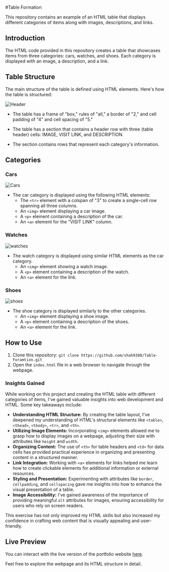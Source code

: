 #Table Formation

This repository contains an example of an HTML table that displays different categories of items along with images, descriptions, and links.

## Introduction

The HTML code provided in this repository creates a table that showcases items from three categories: cars, watches, and shoes. Each category is displayed with an image, a description, and a link.

## Table Structure

The main structure of the table is defined using HTML elements. Here's how the table is structured:

![Header](https://github.com/shah9380/Table-Formation/assets/130676464/53a1c32d-31bc-489c-a156-c350e224139d)


- The table has a frame of "box," rules of "all," a border of "2," and cell padding of "4" and cell spacing of "5."
- The table has a <thead> section that contains a header row with three <th> (table header) cells: IMAGE, VISIT LINK, and DESCRIPTION.

  
- The <tbody> section contains rows that represent each category's information.

## Categories

### Cars

![Cars ](https://github.com/shah9380/Table-Formation/assets/130676464/9e5d4242-75b1-4fa2-9f37-a974fbfeb45f)

- The car category is displayed using the following HTML elements:
  - The `<tr>` element with a colspan of "3" to create a single-cell row spanning all three columns.
  - An `<img>` element displaying a car image.
  - A `<p>` element containing a description of the car.
  - An `<a>` element for the "VISIT LINK" column.

### Watches

![watches](https://github.com/shah9380/Table-Formation/assets/130676464/317344c1-b100-47cd-85e0-5e01d00237fd)

- The watch category is displayed using similar HTML elements as the car category.
  - An `<img>` element showing a watch image.
  - A `<p>` element containing a description of the watch.
  - An `<a>` element for the link.

### Shoes

![shoes](https://github.com/shah9380/Table-Formation/assets/130676464/0a552f34-d221-44f3-8142-7ccdefa1cbdf)



- The shoe category is displayed similarly to the other categories.
  - An `<img>` element displaying a shoe image.
  - A `<p>` element containing a description of the shoes.
  - An `<a>` element for the link.
 
## How to Use

1. Clone this repository: `git clone https://github.com/shah9380/Table-Foramtion.git`
2. Open the `index.html` file in a web browser to navigate through the webpage.
 
### Insights Gained

While working on this project and creating the HTML table with different categories of items, I've gained valuable insights into web development and HTML. Some key takeaways include:

- **Understanding HTML Structure:** By creating the table layout, I've deepened my understanding of HTML's structural elements like `<table>`, `<thead>`, `<tbody>`, `<tr>`, and `<th>`.
- **Utilizing Image Elements:** Incorporating `<img>` elements allowed me to grasp how to display images on a webpage, adjusting their size with attributes like `height` and `width`.
- **Organizing Content:** The use of `<th>` for table headers and `<td>` for data cells has provided practical experience in organizing and presenting content in a structured manner.
- **Link Integration:** Working with `<a>` elements for links helped me learn how to create clickable elements for additional information or external resources.
- **Styling and Presentation:** Experimenting with attributes like `border`, `cellpadding`, and `cellspacing` gave me insights into how to enhance the visual presentation of a table.
- **Image Accessibility:** I've gained awareness of the importance of providing meaningful `alt` attributes for images, ensuring accessibility for users who rely on screen readers.

This exercise has not only improved my HTML skills but also increased my confidence in crafting web content that is visually appealing and user-friendly.

## Live Preview

You can interact with the live version of the portfolio website [here](https://shah9380.github.io/Table-Formation/).

Feel free to explore the webpage and its HTML structure in detail.




